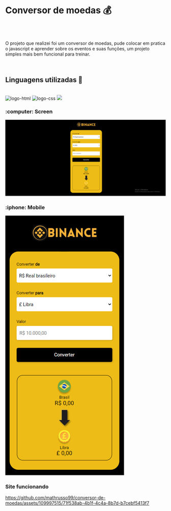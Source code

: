<h1>Conversor de moedas 💰</h1>
<br>
<br>
<p> O projeto que realizei foi um conversor de moedas, pude colocar em pratica o javascript e aprender sobre os eventos e suas funções, um projeto simples mais bem funcional para treinar. </p>
<br>
<h2>Linguagens utilizadas 🚀</h2>
<br>
<img src="https://img.shields.io/badge/HTML5-E34F26?style=for-the-badge&logo=html5&logoColor=white" alt="logo-html">
<img src="https://img.shields.io/badge/CSS3-1572B6?style=for-the-badge&logo=css3&logoColor=white" alt="logo-css">
<img src="https://img.shields.io/badge/JavaScript-F7DF1E?style=for-the-badge&logo=javascript&logoColor=black">
<br>
<h3>:computer: Screen</h3>
<img src = "https://github.com/mathrusso99/conversor-de-moedas/blob/main/assets/web.png?raw=true">


<h3> :iphone: Mobile</h3>
<img src = "https://github.com/mathrusso99/conversor-de-moedas/blob/main/assets/mobile.png?raw=true">

<h3>Site funcionando</h3>


https://github.com/mathrusso99/conversor-de-moedas/assets/109997515/71f538ab-4b1f-4c4a-8b7d-b7cebf5413f7

